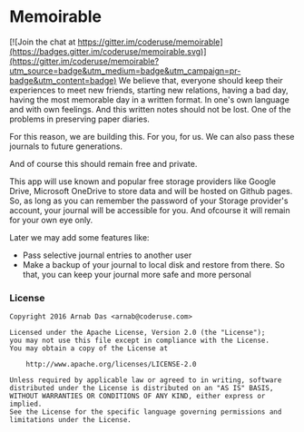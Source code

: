 # Memoirable

[![Join the chat at https://gitter.im/coderuse/memoirable](https://badges.gitter.im/coderuse/memoirable.svg)](https://gitter.im/coderuse/memoirable?utm_source=badge&utm_medium=badge&utm_campaign=pr-badge&utm_content=badge)
We believe that, everyone should keep their experiences to meet new friends, starting new relations, having a bad day, having the most memorable day in a written format. In one's own language and with own feelings. And this written notes should not be lost. One of the problems in preserving paper diaries.

For this reason, we are building this. For you, for us. We can also pass these journals to future generations.

And of course this should remain free and private.

This app will use known and popular free storage providers like Google Drive, Microsoft OneDrive to store data and will be hosted on Github pages. So, as long as you can remember the password of your Storage provider's account, your journal will be accessible for you. And ofcourse it will remain for your own eye only.

Later we may add some features like:

- Pass selective journal entries to another user
- Make a backup of your journal to local disk and restore from there. So that, you can keep your journal more safe and more personal

### License

```
Copyright 2016 Arnab Das <arnab@coderuse.com>

Licensed under the Apache License, Version 2.0 (the "License");
you may not use this file except in compliance with the License.
You may obtain a copy of the License at

    http://www.apache.org/licenses/LICENSE-2.0

Unless required by applicable law or agreed to in writing, software
distributed under the License is distributed on an "AS IS" BASIS,
WITHOUT WARRANTIES OR CONDITIONS OF ANY KIND, either express or implied.
See the License for the specific language governing permissions and
limitations under the License.
```
